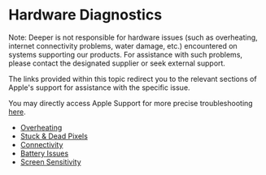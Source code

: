 # Hardware Diagnostics 

Note: Deeper is not responsible for hardware issues (such as overheating, internet connectivity problems, water damage, etc.) encountered on systems supporting our products. For assistance with such problems, please contact the designated supplier or seek external support.

The links provided within this topic redirect you to the relevant sections of Apple's support for assistance with the specific issue.

You may directly access Apple Support for more precise troubleshooting 
[here](https://getsupport.apple.com).

- [Overheating](https://support.apple.com/en-il/HT201678)
- [Stuck & Dead Pixels](https://support.apple.com/ipad/repair)
- [Connectivity](https://support.apple.com/en-us/HT204051)
- [Battery Issues](https://www.apple.com/batteries/maximizing-performance/)
- [Screen Sensitivity](https://support.apple.com/en-us/HT201406)











